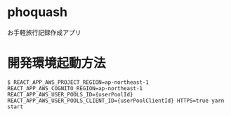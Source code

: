# phoquash
お手軽旅行記録作成アプリ

# 開発環境起動方法
```
$ REACT_APP_AWS_PROJECT_REGION=ap-northeast-1 REACT_APP_AWS_COGNITO_REGION=ap-northeast-1 REACT_APP_AWS_USER_POOLS_ID={userPoolId} REACT_APP_AWS_USER_POOLS_CLIENT_ID={userPoolClientId} HTTPS=true yarn start
```
